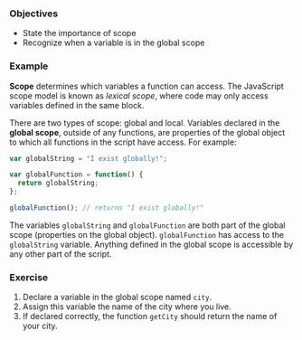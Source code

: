 <!-- { ids:[], language:'JavaScript', type:'workshop', order: 0, name:'Global Scope', description:'All functions can access variables the global scope' }-->

### Objectives

- State the importance of scope
- Recognize when a variable is in the global scope

### Example

__Scope__ determines which variables a function can access. The JavaScript scope model is known as _lexical scope_, where code may only access variables defined in the same block.

There are two types of scope: global and local. Variables declared in the __global scope__, outside of any functions, are properties of the global object to which all functions in the script have access. For example:

```js
var globalString = "I exist globally!";

var globalFunction = function() {
  return globalString;
};

globalFunction(); // returns "I exist globally!"
```

The variables `globalString` and `globalFunction` are both part of the global scope (properties on the global object). `globalFunction` has access to the `globalString` variable. Anything defined in the global scope is accessible by any other part of the script.

### Exercise

1. Declare a variable in the global scope named `city`.
2. Assign this variable the name of the city where you live.
3. If declared correctly, the function `getCity` should return the name of your city.
